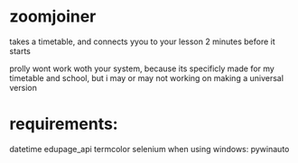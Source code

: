 # zoomjoiner

takes a timetable, and connects yyou to your lesson 2 minutes before it starts

prolly wont work woth your system, because its specificly made for my timetable and school, but i may or may not working on making a universal version

# requirements: 
datetime
edupage_api
termcolor
selenium
when using windows: pywinauto